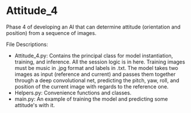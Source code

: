 # Attitude_4
Phase 4 of developing an AI that can determine attitude (orientation and position) from a sequence of images.

File Descriptions:
- Attitude_4.py:
Contains the principal class for model instantiation, training, and inference. All the session logic is in here. Training images must be music in .jpg format and labels in .txt. The model takes two images as input (reference and current) and passes them together through a deep convolutional net, predicting the pitch, yaw, roll, and position of the current image with regards to the reference one.
- Helpers.py:
Convenience functions and classes.
- main.py:
An example of training the model and predicting some attitude's with it.

